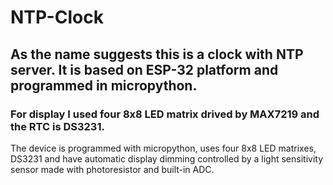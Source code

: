 # NTP-Clock
## As the name suggests this is a clock with NTP server. It is based on ESP-32 platform and programmed in micropython. 
### For display I used four 8x8 LED matrix drived by MAX7219 and the RTC is DS3231.

The device is programmed with micropython, uses four 8x8 LED matrixes, DS3231 and have automatic display dimming controlled by a light sensitivity sensor made with photoresistor and built-in ADC.


